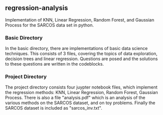 ## regression-analysis
Implementation of KNN, Linear Regression, Random Forest, and Gaussian Process for the SARCOS data set in python. 

### Basic Directory

In the basic directory, there are implementations of basic data science techniques. This consists of 3 files, covering the topics of data exploration, decision trees and linear regression. 
Questions are posed and the solutions to these questions are written in the codeblocks.

### Project Directory

The project directory consists four juypter notebook files, which implement the regression methods: KNN, Linear Regression, Random Forest, Gaussian Process.
There is also a file "analysis.pdf" which is an analysis of the various methods on the SARCOS dataset, and on toy problems. Finally the SARCOS dataset is included as "sarcos_inv.txt".
